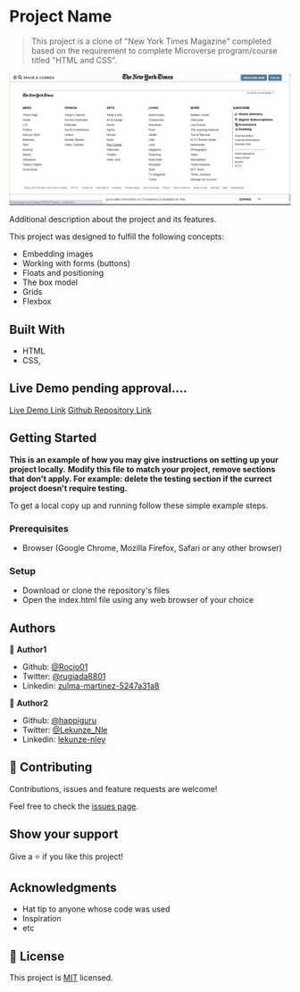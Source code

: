 # Project Name

> This project is a clone of "New York Times Magazine" completed based on the requirement to complete Microverse program/course titled "HTML and CSS".

![screenshot](./app_screenshot.png)

Additional description about the project and its features.

This project was designed to fulfill the following concepts:

- Embedding images
- Working with forms (buttons)
- Floats and positioning
- The box model
- Grids
- Flexbox


## Built With

- HTML
- CSS,

## Live Demo pending approval....

[Live Demo Link](https://rawcdn.githack.com/Rocio01/PositioningandFloatingElements/c5da83cabcb421721b515b29c995d6b71be64d1f/index.html)
[Github Repository Link](https://github.com/Rocio01/PositioningandFloatingElements/tree/feature-branch)

## Getting Started

**This is an example of how you may give instructions on setting up your project locally.**
**Modify this file to match your project, remove sections that don't apply. For example: delete the testing section if the currect project doesn't require testing.**



To get a local copy up and running follow these simple example steps.

### Prerequisites

- Browser (Google Chrome, Mozilla Firefox, Safari or any other browser)

### Setup

- Download or clone the repository's files
- Open the index.html file using any web browser of your choice




## Authors

👤 **Author1**

- Github: [@Rocio01](https://github.com/Rocio01)
- Twitter: [@rugiada8801](https://twitter.com/rugiada8801)
- Linkedin: [zulma-martinez-5247a31a8](https://www.linkedin.com/in/zulma-martinez-5247a31a8/)

👤 **Author2**

- Github: [@happiguru](https://github.com/happiguru)
- Twitter: [@Lekunze_Nle](https://twitter.com/Lekunze_Nley)
- Linkedin: [lekunze-nley](https://www.linkedin.com/in/lekunze-nley/)

## 🤝 Contributing

Contributions, issues and feature requests are welcome!

Feel free to check the [issues page](issues/).

## Show your support

Give a ⭐️ if you like this project!

## Acknowledgments

- Hat tip to anyone whose code was used
- Inspiration
- etc

## 📝 License

This project is [MIT](lic.url) licensed.
